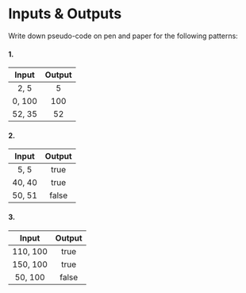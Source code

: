 # Inputs & Outputs

Write down pseudo-code on pen and paper for the following patterns:

#### 1.

| Input  | Output |
| :----: | :----: |
|  2, 5  |   5    |
| 0, 100 |  100   |
| 52, 35 |   52   |

#### 2.

| Input  | Output |
| :----: | :----: |
|  5, 5  |  true  |
| 40, 40 |  true  |
| 50, 51 | false  |

#### 3.

|  Input   | Output |
| :------: | :----: |
| 110, 100 |  true  |
| 150, 100 |  true  |
| 50, 100  | false  |

